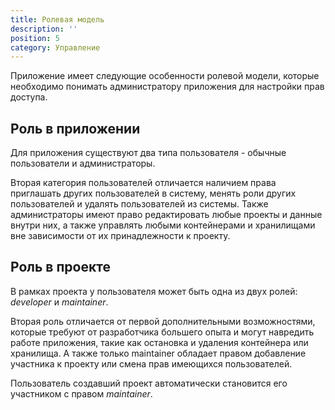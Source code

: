 ```yaml
---
title: Ролевая модель
description: ''
position: 5
category: Управление
---
```


Приложение имеет следующие особенности ролевой модели, которые необходимо понимать администратору приложения для настройки прав доступа.

## Роль в приложении

Для приложения существуют два типа пользователя - обычные пользователи и администраторы.

Вторая категория пользователей отличается наличием права приглашать других пользователей в систему,
менять роли других пользователей и удалять пользователей из системы.
Также администраторы имеют право редактировать любые проекты и данные внутри них,
а также управлять любыми контейнерами и хранилищами вне зависимости от их принадлежности к проекту.

## Роль в проекте

В рамках проекта у пользователя может быть одна из двух ролей: _developer_ и _maintainer_.

Вторая роль отличается от первой дополнительными возможностями, которые требуют от разработчика большего опыта и могут навредить работе приложения,
такие как остановка и удаления контейнера или хранилища. А также только maintainer обладает правом добавление участника к проекту или смена прав имеющихся пользователей.

Пользователь создавший проект автоматически становится его участником с правом _maintainer_.
